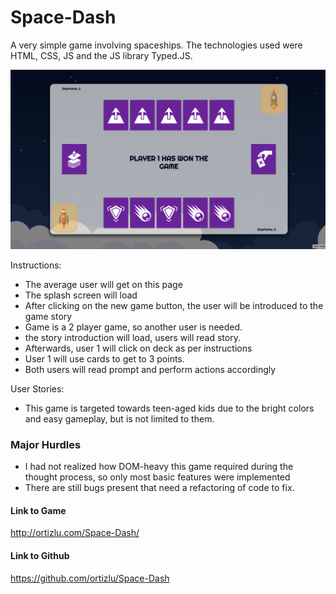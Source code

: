 
# Space-Dash
A very simple game involving spaceships. The technologies used were HTML, CSS, JS and the JS library Typed.JS.

![](lib/img/screenshot.png)

Instructions:
  - The average user will get on this page
  - The splash screen will load
  - After clicking on the new game button, the user will be introduced to the game story
  - Game is a 2 player game, so another user is needed.
  - the story introduction will load, users will read story.
  - Afterwards, user 1 will click on deck as per instructions
  - User 1 will use cards to get to 3 points. 
  - Both users will read prompt and perform actions accordingly

User Stories: 
- This game is targeted towards teen-aged kids due to the bright colors and easy gameplay, but is not limited to them.

### Major Hurdles

  - I had not realized how DOM-heavy this game required during the thought process, so only most basic features were implemented
  - There are still bugs present that need a refactoring of code to fix.

  #### Link to Game
  http://ortizlu.com/Space-Dash/

  #### Link to Github
  https://github.com/ortizlu/Space-Dash